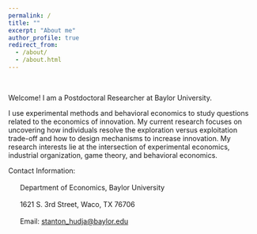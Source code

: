 ```yaml
---
permalink: /
title: ""
excerpt: "About me"
author_profile: true
redirect_from: 
  - /about/
  - /about.html
---
```



<br />

Welcome! I am a Postdoctoral Researcher at Baylor University. 

I use experimental methods and behavioral economics to study questions related to the economics of innovation. My current research focuses on uncovering how individuals resolve the exploration versus exploitation trade-off and how to design mechanisms to increase innovation. My research interests lie at the intersection of experimental economics, industrial organization, game theory, and behavioral economics.


Contact Information: <br /> <br />
&nbsp; &nbsp; &nbsp; Department of Economics, Baylor University <br />  <br /> 
&nbsp; &nbsp; &nbsp; 1621 S. 3rd Street, Waco, TX 76706 <br />  <br /> 
&nbsp; &nbsp; &nbsp; Email: stanton_hudja@baylor.edu <br /> <br /> 

